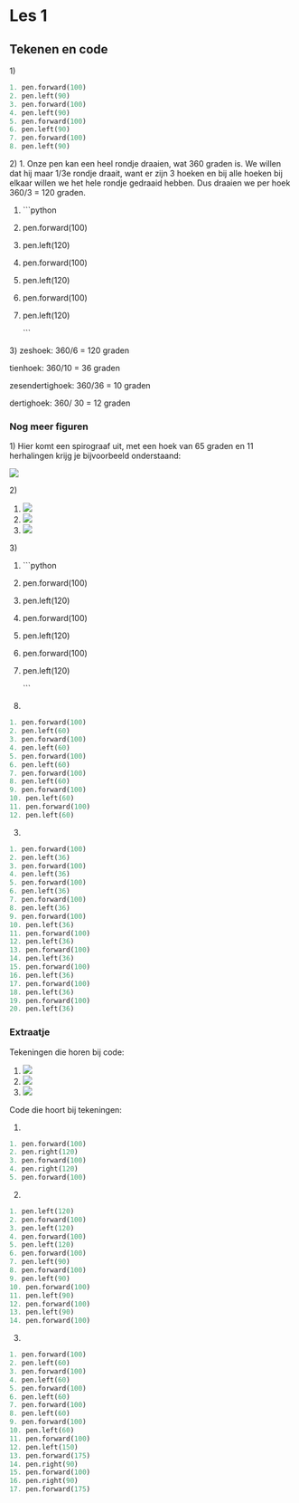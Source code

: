 # Les 1

## Tekenen en code

1\)

```python
1. pen.forward(100)
2. pen.left(90)
3. pen.forward(100)
4. pen.left(90)
5. pen.forward(100)
6. pen.left(90)
7. pen.forward(100)
8. pen.left(90)
```

2\) 1. Onze pen kan een heel rondje draaien, wat 360 graden is. We willen dat hij maar 1/3e rondje draait, want er zijn 3 hoeken en bij alle hoeken bij elkaar willen we het hele rondje gedraaid hebben. Dus draaien we per hoek 360/3 = 120 graden.

1. \`\`\`python
2. pen.forward\(100\)
3. pen.left\(120\)
4. pen.forward\(100\)
5. pen.left\(120\)
6. pen.forward\(100\)
7. pen.left\(120\)

   \`\`\`

3\) zeshoek: 360/6 = 120 graden

tienhoek: 360/10 = 36 graden

zesendertighoek: 360/36 = 10 graden

dertighoek: 360/ 30 = 12 graden

### Nog meer figuren

1\) Hier komt een spirograaf uit, met een hoek van 65 graden en 11 herhalingen krijg je bijvoorbeeld onderstaand:

![](../../.gitbook/assets/image-20190415150322353.png)

2\)

1. ![](../../.gitbook/assets/Knipsel.PNG)
2. ![](../../.gitbook/assets/image-20190415150849824.png)
3. ![](../../.gitbook/assets/image-20190415151021170%20%281%29.png)

3\)

1. \`\`\`python
2. pen.forward\(100\)
3. pen.left\(120\)
4. pen.forward\(100\)
5. pen.left\(120\)
6. pen.forward\(100\)
7. pen.left\(120\)

   \`\`\`

2.

```python
1. pen.forward(100)
2. pen.left(60)
3. pen.forward(100)
4. pen.left(60)
5. pen.forward(100)
6. pen.left(60)
7. pen.forward(100)
8. pen.left(60)
9. pen.forward(100)
10. pen.left(60)
11. pen.forward(100)
12. pen.left(60)
```

3.

```python
1. pen.forward(100)
2. pen.left(36)
3. pen.forward(100)
4. pen.left(36)
5. pen.forward(100)
6. pen.left(36)
7. pen.forward(100)
8. pen.left(36)
9. pen.forward(100)
10. pen.left(36)
11. pen.forward(100)
12. pen.left(36)
13. pen.forward(100)
14. pen.left(36)
15. pen.forward(100)
16. pen.left(36)
17. pen.forward(100)
18. pen.left(36)
19. pen.forward(100)
20. pen.left(36)
```

### **Extraatje**

Tekeningen die horen bij code:

1. ![](../../.gitbook/assets/image-20190415153151230.png)
2. ![](../../.gitbook/assets/image-20190415153242500.png)
3. ![](../../.gitbook/assets/image-20190322130925083.png)

Code die hoort bij tekeningen:

1.

```python
1. pen.forward(100)
2. pen.right(120)
3. pen.forward(100)
4. pen.right(120)
5. pen.forward(100)
```

2.

```python
1. pen.left(120)
2. pen.forward(100)
3. pen.left(120)
4. pen.forward(100)
5. pen.left(120)
6. pen.forward(100)
7. pen.left(90)
8. pen.forward(100)
9. pen.left(90)
10. pen.forward(100)
11. pen.left(90)
12. pen.forward(100)
13. pen.left(90)
14. pen.forward(100)
```

3.

```python
1. pen.forward(100)
2. pen.left(60)
3. pen.forward(100)
4. pen.left(60)
5. pen.forward(100)
6. pen.left(60)
7. pen.forward(100)
8. pen.left(60)
9. pen.forward(100)
10. pen.left(60)
11. pen.forward(100)
12. pen.left(150)
13. pen.forward(175)
14. pen.right(90)
15. pen.forward(100)
16. pen.right(90)
17. pen.forward(175)
```

